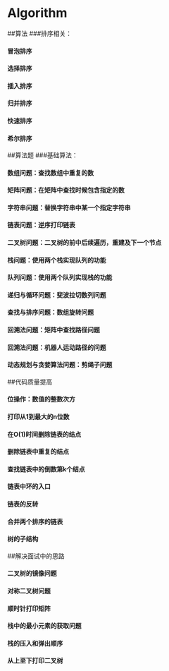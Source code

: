 # Algorithm
##算法
###排序相关：
#### 冒泡排序
#### 选择排序
#### 插入排序
#### 归并排序
#### 快速排序
#### 希尔排序

##算法题
###基础算法：
#### 数组问题：查找数组中重复的数
#### 矩阵问题：在矩阵中查找时候包含指定的数
#### 字符串问题：替换字符串中某一个指定字符串
#### 链表问题：逆序打印链表
#### 二叉树问题：二叉树的前中后续遍历，重建及下一个节点
#### 栈问题：使用两个栈实现队列的功能
#### 队列问题：使用两个队列实现栈的功能
#### 递归与循环问题：斐波拉切数列问题
#### 查找与排序问题：数组旋转问题
#### 回溯法问题：矩阵中查找路径问题
#### 回溯法问题：机器人运动路径的问题
#### 动态规划与贪婪算法问题：剪绳子问题

##代码质量提高
#### 位操作：数值的整数次方
#### 打印从1到最大的n位数
#### 在O(1)时间删除链表的结点
#### 删除链表中重复的结点
#### 查找链表中的倒数第k个结点
#### 链表中环的入口
#### 链表的反转
#### 合并两个排序的链表
#### 树的子结构

##解决面试中的思路
#### 二叉树的镜像问题
#### 对称二叉树问题
#### 顺时针打印矩阵
#### 栈中的最小元素的获取问题
#### 栈的压入和弹出顺序
#### 从上至下打印二叉树

